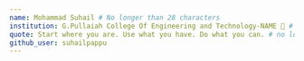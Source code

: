 ```yaml
---
name: Mohammad Suhail # No longer than 28 characters
institution: G.Pullaiah College Of Engineering and Technology-NAME 🚩 # no longer than 58 characters
quote: Start where you are. Use what you have. Do what you can. # no longer than 100 characters, avoid using quotes(") to guarantee the format remains the same.
github_user: suhailpappu
---
```

